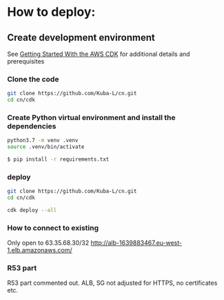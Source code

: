 # How to deploy:

## Create development environment
See [Getting Started With the AWS CDK](https://docs.aws.amazon.com/cdk/latest/guide/getting_started.html)
for additional details and prerequisites

### Clone the code
```bash
git clone https://github.com/Kuba-L/cn.git
cd cn/cdk
```

### Create Python virtual environment and install the dependencies
```bash
python3.7 -m venv .venv
source .venv/bin/activate

$ pip install -r requirements.txt
```

### deploy 
```bash
git clone https://github.com/Kuba-L/cn.git
cd cn/cdk

cdk deploy --all
```

### How to connect to existing
Only open to 63.35.68.30/32
http://alb-1639883467.eu-west-1.elb.amazonaws.com/

### R53 part
R53 part commented out.
ALB, SG not adjusted for HTTPS, no certificates etc.
